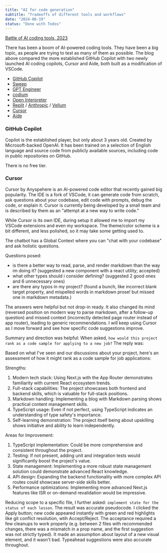 ```yaml
---
title: "AI for code generation"
subtitle: "Tradeoffs of different tools and workflows"
date: "2024-08-19"
status: "Done with Todos"
---
```


[Battle of AI coding tools, 2023](https://e2b.dev/blog/github-copilot-vs-cursor-so-vs-aide-battle-of-ai-coding-tools)

There has been a boom of AI-powered coding tools. They have been a big topic, as people are trying to test as many of them as possible. The blog above compared the more established GitHub Copilot with two newly launched AI coding copilots, Cursor and Aide, both built as a modification of VSCode.

- [GitHub Copilot](https://github.com/features/copilot)
- [Sweep](https://sweep.dev/)
- [GPT Engineer](https://github.com/AntonOsika/gpt-engineer)
- [codium](https://www.codium.ai/)
- [Open Interpreter](https://openinterpreter.com/)
- [Replit](https://replit.com/) / [Anthropic](https://docs.anthropic.com/en/docs/welcome) / [Vellum](https://www.vellum.ai/)
- [Cursor](https://cursor.so/)
- [Aide](https://codestory.ai/)

### GitHub Copilot

Copilot is the established player, but only about 3 years old. Created by Microsoft-backed OpenAI. It has been trained on a selection of English language and source code from publicly available sources, including code in public repositories on GitHub.

There is no free tier.

### Cursor

Cursor by Anyspehere is an AI-powered code editor that recently gained big popularity. The IDE is a fork of VSCode, it can generate code from scratch, ask questions about your codebase, edit code with prompts, debug the code, or explain it. Cursor is currently being developed by a small team and is described by them as an "attempt at a new way to write code."

While Cursor is its own IDE, during setup it allowed me to import my VSCode extensions and even my workspace. The theme/color scheme is a bit different, and less polished, so it may take some getting used to.

The chatbot has a Global Context where you can "chat with your codebase" and ask holistic questions.

Questions posed:

- is there a better way to read, parse, and render markdown than the way im doing it? (suggested a new component with a react utility; accepted)
- what other types should i consider defining? (suggested 2 good ones and 6 unnecessary ones)
- are there any typos in my project? (found a bunch, like incorrect blank target property, and mispelled words in markdown prose! but missed one in markdown metadata.)

The answers were helpful but not drop-in ready. It also changed its mind (reversed position on modern way to parse markdown, after a follow-up question) and missed context (incorrectly detected page router instead of app router), leading to generic recommendations. I will keep using Cursor as I move forward and see how specific code suggestions improve.

Summary and direction was helpful: When asked, `how would this project rank as a code sample for applying to a new job?` The reply was:

Based on what I've seen and our discussions about your project, here's an assessment of how it might rank as a code sample for job applications:

Strengths:

1. Modern tech stack: Using Next.js with the App Router demonstrates familiarity with current React ecosystem trends.
1. Full-stack capabilities: The project showcases both frontend and backend skills, which is valuable for full-stack positions.
1. Markdown handling: Implementing a blog with Markdown parsing shows practical content management skills.
1. TypeScript usage: Even if not perfect, using TypeScript indicates an understanding of type safety's importance.
1. Self-learning demonstration: The project itself being about upskilling shows initiative and ability to learn independently.

Areas for Improvement:

1. TypeScript implementation: Could be more comprehensive and consistent throughout the project.
1. Testing: If not present, adding unit and integration tests would significantly boost the project's value.
1. State management: Implementing a more robust state management solution could demonstrate advanced React knowledge.
1. API design: Expanding the backend functionality with more complex API routes could showcase server-side skills better.
1. Performance optimizations: Implementing more advanced Next.js features like ISR or on-demand revalidation would be impressive.

Reducing scope to a specific file, I further asked: `implement state for the status of each lesson`. The result was accurate pseudocode. I clicked the Apply button; new code appeared instantly with green and red highlights like git conflict resolution, wtih Accept/Reject. The acceptance required a few cleanups to work properly (e.g. between 2 files with recommended changes, there was a mismatch in a prop name, and the first suggestion was not strictly typed). It made an assumption about layout of a new visual element, and it wasn't bad. Typeahead suggestions were also accurate throughout.
